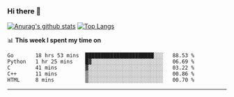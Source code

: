 ### Hi there 👋

<!--
**Yiwen-Chan/Yiwen-Chan** is a ✨ _special_ ✨ repository because its `README.md` (this file) appears on your GitHub profile.

Here are some ideas to get you started:

- 🔭 I’m currently working on ...
- 🌱 I’m currently learning ...
- 👯 I’m looking to collaborate on ...
- 🤔 I’m looking for help with ...
- 💬 Ask me about ...
- 📫 How to reach me: ...
- 😄 Pronouns: ...
- ⚡ Fun fact: ...
-->
[![Anurag's github stats](https://github-readme-stats.vercel.app/api?username=Yiwen-Chan)](https://github.com/anuraghazra/github-readme-stats)
[![Top Langs](https://github-readme-stats.vercel.app/api/top-langs/?username=Yiwen-Chan)](https://github.com/anuraghazra/github-readme-stats)

📊 **This week I spent my time on**
<!--START_SECTION:waka-->
```text
Go       18 hrs 53 mins  ██████████████████████░░░   88.53 % 
Python   1 hr 25 mins    █▓░░░░░░░░░░░░░░░░░░░░░░░   06.69 % 
C        41 mins         ▓░░░░░░░░░░░░░░░░░░░░░░░░   03.22 % 
C++      11 mins         ▒░░░░░░░░░░░░░░░░░░░░░░░░   00.86 % 
HTML     8 mins          ▒░░░░░░░░░░░░░░░░░░░░░░░░   00.70 % 
```
<!--END_SECTION:waka-->

***

